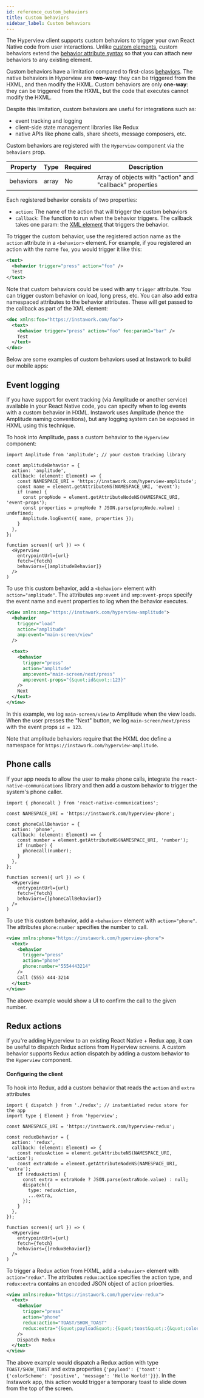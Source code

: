 ```yaml
---
id: reference_custom_behaviors
title: Custom behaviors
sidebar_label: Custom behaviors
---
```


The Hyperview client supports custom behaviors to trigger your own React Native code from user interactions. Unlike [custom elements](/docs/reference_custom_elements), custom behaviors extend the [behavior attribute syntax](/docs/reference_behavior_attributes) so that you can attach new behaviors to any existing element.

Custom behaviors have a limitation compared to first-class [behaviors](/docs/reference_behavior_attributes#action). The native behaviors in Hyperview are **two-way**: they can be triggered from the HXML, and then modify the HXML. Custom behaviors are only **one-way**: they can be triggered from the HXML, but the code that executes cannot modify the HXML.

Despite this limitation, custom behaviors are useful for integrations such as:

- event tracking and logging
- client-side state management libraries like Redux
- native APIs like phone calls, share sheets, message composers, etc.

Custom behaviors are registered with the `Hyperview` component via the `behaviors` prop.

| Property  | Type  | Required | Description                                              |
| --------- | ----- | -------- | -------------------------------------------------------- |
| behaviors | array | No       | Array of objects with "action" and "callback" properties |

Each registered behavior consists of two properties:

- `action`: The name of the action that will trigger the custom behaviors
- `callback`: The function to run when the behavior triggers. The callback takes one param: the [XML element](https://github.com/Instawork/hyperview/blob/master/src/types.js#L147) that triggers the behavior.

To trigger the custom behavior, use the registered action name as the `action` attribute in a `<behavior>` element. For example, if you registered an action with the name `foo`, you would trigger it like this:

```xml
<text>
  <behavior trigger="press" action="foo" />
  Test
</text>
```

Note that custom behaviors could be used with any `trigger` attribute. You can trigger custom behavior on load, long press, etc. You can also add extra namespaced attributes to the behavior attributes. These will get passed to the callback as part of the XML element:

```xml
<doc xmlns:foo="https://instawork.com/foo">
  <text>
    <behavior trigger="press" action="foo" foo:param1="bar" />
    Test
  </text>
</doc>
```

Below are some examples of custom behaviors used at Instawork to build our mobile apps:

## Event logging

If you have support for event tracking (via Amplitude or another service) available in your React Native code, you can specify when to log events with a custom behavior in HXML. Instawork uses Amplitude (hence the Amplitude naming conventions), but any logging system can be exposed in HXML using this technique.

To hook into Amplitude, pass a custom behavior to the `Hyperview` component:

```es6
import Amplitude from 'amplitude'; // your custom tracking library

const amplitudeBehavior = {
  action: 'amplitude',
  callback: (element: Element) => {
    const NAMESPACE_URI = 'https://instawork.com/hyperview-amplitude';
    const name = element.getAttributeNS(NAMESPACE_URI, 'event');
    if (name) {
      const propNode = element.getAttributeNodeNS(NAMESPACE_URI, 'event-props');
      const properties = propNode ? JSON.parse(propNode.value) : undefined;
      Amplitude.logEvent({ name, properties });
    }
  },
};

function screen({ url }) => (
  <Hyperview
    entrypointUrl={url}
    fetch={fetch}
    behaviors={[amplitudeBehavior]}
  />
)
```

To use this custom behavior, add a `<behavior>` element with `action="amplitude"`. The attributes `amp:event` and `amp:event-props` specify the event name and event properties to log when the behavior executes.

```xml
<view xmlns:amp="https://instawork.com/hyperview-amplitude">
  <behavior
    trigger="load"
    action="amplitude"
    amp:event="main-screen/view"
  />

  <text>
    <behavior
      trigger="press"
      action="amplitude"
      amp:event="main-screen/next/press"
      amp:event-props="{&quot;id&quot;:123}"
    />
    Next
  </text>
</view>
```

In this example, we log `main-screen/view` to Amplitude when the view loads. When the user presses the "Next" button, we log `main-screen/next/press` with the event props `id = 123`.

Note that amplitude behaviors require that the HXML doc define a namespace for `https://instawork.com/hyperview-amplitude`.

## Phone calls

If your app needs to allow the user to make phone calls, integrate the `react-native-communications` library and then add a custom behavior to trigger the system's phone caller.

```es6
import { phonecall } from 'react-native-communications';

const NAMESPACE_URI = 'https://instawork.com/hyperview-phone';

const phoneCallBehavior = {
  action: 'phone',
  callback: (element: Element) => {
    const number = element.getAttributeNS(NAMESPACE_URI, 'number');
    if (number) {
      phonecall(number);
    }
  },
};

function screen({ url }) => (
  <Hyperview
    entrypointUrl={url}
    fetch={fetch}
    behaviors={[phoneCallBehavior]}
  />
)
```

To use this custom behavior, add a `<behavior>` element with `action="phone"`. The attributes `phone:number` specifies the number to call.

```xml
<view xmlns:phone="https://instawork.com/hyperview-phone">
  <text>
    <behavior
      trigger="press"
      action="phone"
      phone:number="5554443214"
    />
    Call (555) 444-3214
  </text>
</view>
```

The above example would show a UI to confirm the call to the given number.

## Redux actions

If you're adding Hyperview to an existing React Native + Redux app, it can be useful to dispatch Redux actions from Hyperview screens. A custom behavior supports Redux action dispatch by adding a custom behavior to the `Hyperview` component.

#### Configuring the client

To hook into Redux, add a custom behavior that reads the `action` and `extra` attributes

```es6
import { dispatch } from './redux'; // instantiated redux store for the app
import type { Element } from 'hyperview';

const NAMESPACE_URI = 'https://instawork.com/hyperview-redux';

const reduxBehavior = {
  action: 'redux',
  callback: (element: Element) => {
    const reduxAction = element.getAttributeNS(NAMESPACE_URI, 'action');
    const extraNode = element.getAttributeNodeNS(NAMESPACE_URI, 'extra');
    if (reduxAction) {
      const extra = extraNode ? JSON.parse(extraNode.value) : null;
      dispatch({
        type: reduxAction,
        ...extra,
      });
    }
  },
});

function screen({ url }) => (
  <Hyperview
    entrypointUrl={url}
    fetch={fetch}
    behaviors={[reduxBehavior]}
  />
)
```

To trigger a Redux action from HXML, add a `<behavior>` element with `action="redux"`. The attributes `redux:action` specifies the action type, and `redux:extra` contains an encoded JSON object of action prioerties.

```xml
<view xmlns:redux="https://instawork.com/hyperview-redux">
  <text>
    <behavior
      trigger="press"
      action="phone"
      redux:action="TOAST/SHOW_TOAST"
      redux:extra="{&quot;payload&quot;:{&quot;toast&quot;:{&quot;colorScheme&quot;:&quot;positive&quot;,&quot;message&quot;:&quot;Hello World!&quot;}}}"
    />
    Dispatch Redux
  </text>
</view>
```

The above example would dispatch a Redux action with type `TOAST/SHOW_TOAST` and extra properties `{'payload': {'toast': {'colorScheme': 'positive', 'message': 'Hello World!'}}}`. In the Instawork app, this action would trigger a temporary toast to slide down from the top of the screen.
